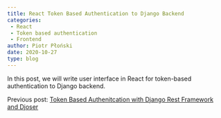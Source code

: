 ```yaml
---
title: React Token Based Authentication to Django Backend
categories: 
 - React
 - Token based authentication
 - Frontend
author: Piotr Płoński
date: 2020-10-27
type: blog
---
```


In this post, we will write user interface in React for token-based authentication to Django backend.

Previous post: [Token Based Authenitcation with Django Rest Framework and Djoser](/blog/token-based-authentication-django-rest-framework-djoser)